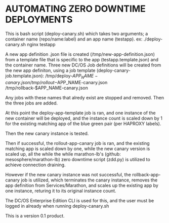 # AUTOMATING ZERO DOWNTIME DEPLOYMENTS
This is bash script (deploy-canary.sh) which takes two arguments; a container name (repo/name:label) and an app name (testapp). 
ex: ./deploy-canary.sh nginx testapp

A new app definition .json file is created (/tmp/new-app-definition.json) from a template file that is specific to the app (testapp.template.json) and the container name.
Three new DC/OS Job definitions will be created from the new app definiton, using a job template (deploy-canary-job.template.json):
/tmp/deploy-$APP_NAME-canary.json
/tmp/rollout-$APP_NAME-canary.json
/tmp/rollback-$APP_NAME-canary.json

Any jobs with these names that alredy exist are stopped and removed. 
Then the three jobs are added.

At this point the deploy-app-template job is ran, and one instance of the new container will be deployed, and the instance count is scaled down by 1 for the existing matching app of the blue green pair (per HAPROXY labels).

Then the new canary instance is tested.

Then if successful, the rollout-app-canary job is ran, and the existing matching app is scaled down by one, while the new canary version is scaled up, all the while the while marathon-lb's (github: mesosphere/marathon-lb) zero downtime script (zdd.py) is utilized to achieve connection draining. 

However if the new canary instance was not successful, the rollback-app-canary job is utilized, which terminates the canary instance, removes the app definition from Services/Marathon, and scales up the existing app by one instance, returing it to its original instance count.

The DC/OS Enterprise Edition CLI is used for this, and the user must be logged in already when running deploy-canary.sh

This is a version 0.1 product.  


